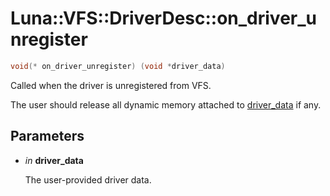 # Luna::VFS::DriverDesc::on_driver_unregister

```c++
void(* on_driver_unregister) (void *driver_data)
```

Called when the driver is unregistered from VFS. 

The user should release all dynamic memory attached to [driver_data](struct_luna_1_1_v_f_s_1_1_driver_desc_1a4a210b06acf4842476c0308219d7ced9.md) if any. 

## Parameters
* *in* **driver_data**

    The user-provided driver data. 

